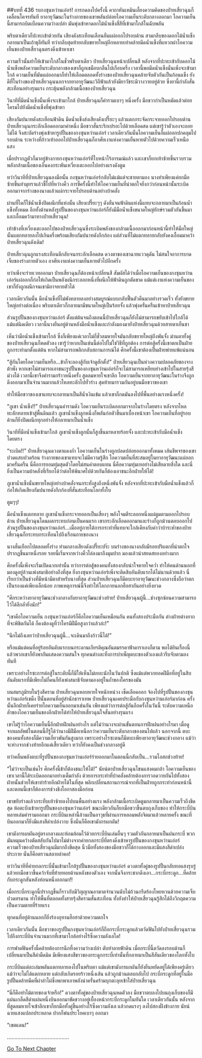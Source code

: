 ##บทที่ 436 รบกงซุนหว่านเอ๋อร์!
การกดลงไปครั้งนี้ คาถาหันเหมินเลี้ยงความคิดของป๋ายเสี่ยวฉุนก็เคลื่อนโคจรทันที ยาอายุวัฒนะในร่างกายของเขาพลันปล่อยไอความเย็นระดับกลางออกมา ไอความเย็นนี้สามารถบิดเบือนความว่างเปล่า มันพุ่งเข้าหาดอกไม้น้ำแข็งสี่สีที่เข้ามาใกล้ในฉับพลัน

พริบตาเดียวก็ปะทะเข้าด้วยกัน เสียงดังสะเทือนเลือนลั่นแผ่ออกไปรอบด้าน สามกลีบของดอกไม้น้ำแข็งกลายมาเป็นเถ้าธุลีทันที ทว่ากลีบสุดท้ายกลับขยายใหญ่อีกหลายเท่าคล้ายมีดน้ำแข็งที่แหวกผ่าไอความเย็นของป๋ายเสี่ยวฉุนตรงดิ่งเข้าหาเขา

ความเร็วนั้นทำให้เข้ามาใกล้ในชั่วพริบตาเดียว ป๋ายเสี่ยวฉุนหน้าเปลี่ยนสี หลังจากที่ปะทะเข้ากับดอกไม้น้ำแข็งพลังความเย็นระดับกลางของเขาก็ถูกเขมือบกลืนไปเกือบครึ่ง เวลานี้พอมีดน้ำแข็งนั่นเพิ่งจะเข้ามาใกล้ ความเย็นที่มันแผ่ออกมาก็ทำให้เลือดตลอดทั้งร่างของป๋ายเสี่ยวฉุนคล้ายจับตัวกันเป็นก้อนแข็ง ยังดีที่ในร่างของป๋ายเสี่ยวฉุนนอกจากยาอายุวัฒนะวิถีฟ้าแล้วยังมียาวัชระมิวางวายอยู่ด้วย ซึ่งยานี้กำลังสั่นสะเทือนอย่างรุนแรง กระตุ้นพลังกล้ามเนื้อของป๋ายเสี่ยวฉุน

วินาทีที่มีดน้ำแข็งนั้นเพิ่งจะเข้ามาใกล้ ป๋ายเสี่ยวฉุนก็คำรามเบาๆ หนึ่งครั้ง มือขวากำเป็นหมัดแล้วต่อยโครมไปยังมีดน้ำแข็งที่พุ่งเข้าหา

เสียงกัมปนาทดังสะเทือนฟ้าดิน มีดน้ำแข็งส่งเสียงดังเปรี๊ยะๆ แล้วแตกกระจัดกระจายออกไปรอบด้าน ป๋ายเสี่ยวฉุนกระอักเลือดออกมาคำหนึ่ง มือขวาสั่นระริกเปรอะไปด้วยเลือดสด แต่เขารู้ว่าตัวเองจะถอยไม่ได้ จึงสะบัดร่างพุ่งเข้าหารูปปั้นของกงซุนหว่านเอ๋อร์ เวลาเดียวกันนั้นไอความเย็นก็แผ่ออกปกคลุมไปรอบด้าน ระหว่างที่ก้าวเท้าออกไปป๋ายเสี่ยวฉุนก็อาศัยเงาแห่งความเย็นหายตัวไปด้วยความเร็วเหนือแสง

เมื่อปรากฏตัวก็มาอยู่ข้างกายกงซุนหว่านเอ๋อร์ที่ใบหน้าไร้อารมณ์แล้ว และเขาก็ยกเท้าซ้ายขึ้นรวบรวมพลังกล้ามเนื้อของเอ็นคงกระพันเหวี่ยงเตะออกไปอย่างแรงดังตูม

ทว่าวินาทีที่ป๋ายเสี่ยวฉุนลงมือนั้น กงซุนหว่านเอ๋อร์กลับไม่แม้แต่จะชายตามอง นางทำเพียงแค่ยกมือซ้ายขึ้นทำมุทราแล้วชี้ไปที่หว่างคิ้ว การชี้ครั้งนี้ทำให้ไอความเย็นที่น่าตกใจยิ่งกว่าก่อนหน้านั้นระเบิดออกมาจากร่างของนางแล้วแผ่กระจายไปรอบด้านอย่างบ้าคลั่ง

ผ่านที่ใดก็ใช้น้ำแข็งปิดผนึกที่แห่งนั้น เสียงเปรี๊ยะๆๆ ดังลั่นจนฟ้าดินแห่งนี้แทบจะกลายมาเป็นก้อนน้ำแข็งทั้งหมด อีกทั้งด้านหลังรูปปั้นของกงซุนหว่านเอ๋อร์ก็ยังมีมือน้ำแข็งขนาดใหญ่ยักษ์รวมตัวกันขึ้นมาและเอื้อมคว้ามาทางป๋ายเสี่ยวฉุน!

เท้าข้างที่เหวี่ยงเตะออกไปของป๋ายเสี่ยวฉุนซึ่งระเบิดพลังของกล้ามเนื้อออกมาก่อนหน้านี้ทำให้มือใหญ่นั้นแตกทลายลงไปเกินครึ่งพร้อมเสียงกัมปนาทดังกึกก้อง แต่ส่วนที่ไม่แตกทลายกลับยังคงเอื้อมมาคว้าป๋ายเสี่ยวฉุนดังเดิม!

ป๋ายเสี่ยวฉุนถูกแรงสะเทือนตีกลับจนกระอักเลือดสด ดวงตาของเขาฉายแววดุดัน ไม่สนใจอาการบาดเจ็บของร่างกายตัวเอง อาศัยเงาแห่งความเย็นหายตัวไปอีกครั้ง

ทว่าเพิ่งจะร่ายเวทออกมา ป๋ายเสี่ยวฉุนก็ต้องหน้าเปลี่ยนสี สัมผัสได้ว่าเมื่อไอความเย็นของกงซุนหว่านเอ๋อร์แผ่ออกก็ก่อให้เกิดเป็นพลังผนึกระลอกหนึ่งที่ผนึกให้ฟ้าดินถูกตัดขาด แม้แต่เงาแห่งความเย็นของเขาก็ยังถูกผนึกจนเขามิอาจหายตัวได้

เวลาเดียวกันนั้น มือน้ำแข็งที่ไม่พังทลายลงอย่างสมบูรณ์แบบกลับฟื้นตัวคืนมาอย่างรวดเร็ว ทั้งยังขยายใหญ่อย่างต่อเนื่อง พริบตาเดียวก็กลายมามีขนาดใหญ่เป็นร้อยจั้ง แล้วพุ่งครั่นครืนเข้าหาป๋ายเสี่ยวฉุน

ส่วนรูปปั้นของกงซุนหว่านเอ๋อร์ ตั้งแต่ต้นจนถึงตอนนี้ป๋ายเสี่ยวฉุนก็ยังไม่สามารถขยับเข้าไปใกล้ได้แม้แต่นิดเดียว เวลานี้นางยืนอยู่ด้านหลังมือน้ำแข็งและกำลังมองมายังป๋ายเสี่ยวฉุนด้วยสายตาเย็นชา

เห็นว่ามือน้ำแข็งเข้ามาใกล้ ซึ่งก็เพียงแค่เวลาไม่กี่ชั่วลมหายใจมันกลับขยายใหญ่ถึงพันจั้ง ม่านตาทั้งคู่ของป๋ายเสี่ยวฉุนก็หดตัวลง เขารู้ว่าหากเป็นเช่นนี้ต่อไปไม่ใช่วิธีที่ถูกต้อง การต่อสู้ครั้งนี้เขาตกเป็นฝ่ายถูกกระทำมาตั้งแต่ต้น หากไม่สามารถพลิกกลับสถานการณ์ได้ ศึกครั้งนี้เขาต้องเป็นฝ่ายพ่ายแพ้แน่นอน

“สู้กันโดยไอความเย็นหรือ...ข้าก็จะลองสู้กับเจ้าดูสักตั้ง!” ป๋ายเสี่ยวฉุนเป็นห่วงความปลอดภัยของจางต้าพั่ง หากเขาไม่สามารถเอาชนะรูปปั้นของกงซุนหว่านเอ๋อร์ก็จะไม่สามารถเหยียบย่างเข้าไปในสายรุ้งสีม่วงได้ เวลานี้เขาจึงคำรามกร้าวหนึ่งครั้ง สูดลมหายใจเขาลึก ไอความเย็นจากยาอายุวัฒนะในร่างจึงถูกดึงออกมาเป็นจำนวนมากแล้วไหลทะลักไปทั่วร่าง สุดท้ายมารวมกันอยู่บนมือขวาของเขา

ทำให้มือขวาของเขาแทบจะกลายมาเป็นสีน้ำเงินเข้ม แล้วเขาก็กดมันลงไปที่พื้นอย่างแรงหนึ่งครั้ง!

“ภูเขา น้ำแข็ง!!” ป๋ายเสี่ยวฉุนคำรามดัง ไอความเย็นระเบิดออกมาจากในร่างโดยตรง หลังจากไหลทะลักทลายเข้าสู่พื้นดินแล้ว ภูเขาน้ำแข็งลูกหนึ่งก็พลันก่อตัวขึ้นมาเบื้องหน้าเขา ไอความเย็นที่อยู่รอบด้านก็ยิ่งปิดผนึกทุกอย่างให้กลายมาเป็นน้ำแข็ง

วินาทีที่มือน้ำแข็งเข้ามาใกล้ ภูเขาน้ำแข็งลูกนั้นก็สูงขึ้นมาหลายร้อยจั้ง และปะทะเข้ากับมือน้ำแข็งโดยตรง

“ระเบิด!!” ป๋ายเสี่ยวฉุนดวงตาแดงก่ำ ไอความเย็นในร่างถูกปลดปล่อยออกมาทั้งหมด เส้นชีพจรของเขาปวดแสบปวดร้อน ร่างกายของเขาแทบจะไม่มีความรู้สึก ไอความเย็นที่สะสมอยู่ในยาอายุวัฒนะแผ่ออกมาครั่นครืน นี่คือการยอมทุ่มสุดตัวโดยไม่สนค่าตอบแทน นี่คือความทุ่มเทอย่างไม่เสียดายสิ่งใด และนี่ยิ่งเป็นความบ้าคลั่งที่เรียกได้ว่าต่อให้พินาศไปด้วยกันก็ต้องเอาชนะอีกฝ่ายให้ได้!

ภูเขาน้ำแข็งนั่นขยายใหญ่อย่างบ้าคลั่งจนกระทั่งสูงถึงหนึ่งพันจั้ง หลังจากที่ปะทะเข้ากับมือน้ำแข็งแล้วก็ก่อให้เกิดเสียงกัมปนาทดังกึกก้องที่สั่นสะเทือนโลกทั้งใบ

ตูมๆๆ!

มือน้ำแข็งแตกทลาย ภูเขาน้ำแข็งกระจายออกเป็นเสี่ยงๆ พลังโจมตีระลอกหนึ่งแผ่ตูมตามออกไปรอบด้าน ป๋ายเสี่ยวฉุนโดนผลกระทบก่อนเป็นคนแรก เขากระอักเลือดออกมาและร่างก็ถูกม้วนตลบออกไป ส่วนรูปปั้นของกงซุนหว่านเอ๋อร์...เมื่ออยู่ภายใต้การกระทำที่แทบจะใกล้เคียงกับคำว่าบ้าระห่ำของป๋ายเสี่ยวฉุนก็กระทบกระเทือนไปถึงเรือนกายของนาง

นางสั่นเยือกไปตลอดทั้งร่าง ท่ามกลางเสียงดังเปรี๊ยะปร๊ะ บนร่างของนางกลับมีรอยปริแตกที่น่าตกใจปรากฏขึ้นมาหนึ่งรอย รอยนี้เริ่มจากหว่างคิ้วไล่ลงมาถึงมุมปาก มองแล้วน่าสยดสยองอย่างมาก

ศึกครั้งนี้เพิ่งจะเริ่มเปิดฉากเท่านั้น ทว่าการต่อสู้ของคนทั้งสองกลับน่าใจหายใจคว่ำ ทำให้คนด้านนอกที่มองดูอยู่ล้วนเพ่งสมาธิอย่างถึงที่สุด ยิ่งกงซุนหว่านเอ๋อร์เพิ่งจะติดสิบอันดับแรกได้ไม่นานด้วยแล้ว นี่เรียกว่าเป็นช่วงที่มีหน้ามีตาสำหรับนางที่สุด ส่วนป๋ายเสี่ยวฉุนก็มีตบะยาอายุวัฒนะช่วงกลางซึ่งถือว่าตกเป็นรองแค่เพียงเล็กน้อย ภาพเหตุการณ์นี้จึงทำให้โลกภายนอกฮือฮากันอย่างยิ่งยวด

“ศึกระหว่างยาอายุวัฒนะช่วงกลางกับยาอายุวัฒนะช่วงท้าย! ป๋ายเสี่ยวฉุนผู้นี้...ช่างซุกซ่อนความสามารถไว้ได้ลึกล้ำยิ่งนัก!”

“เขาคือไอความเย็น กงซุนหว่านเอ๋อร์ก็คือไอความเย็นเหมือนกัน คนทั้งสองประมือกัน ต่างฝ่ายต่างยากที่จะพิชิตกันได้ ก็คงต้องดูที่ว่าใครมีฝีมือสูงกว่าแล้วล่ะ!”

“นึกไม่ถึงเลยว่าป๋ายเสี่ยวฉุนผู้นี้...จะเดินมาถึงก้าวนี้ได้!”

หรือแม้แต่คนที่อยู่ร้อยอันดับแรกบนกระดานเกียรติคุณอันตมรรคาฟ้าดาราเองก็ตาม พอได้ยินเรื่องนี้แล้วพวกเขาก็ยังพากันแสดงความสนใจ ทุกคนต่างละทิ้งการบำเพ็ญตบะของตัวเองแล้วรีบจับตามองทันที

เพราะอย่างไรซะการต่อสู้ในระดับนี้ก็มีให้เห็นไม่เยอะนักในวันปกติ ซึ่งแม้แต่พวกยอดฝีมือที่อยู่ในสิบอันดับแรกที่มีเพียงไม่กี่คนก็ยังเพ่งสมาธิจับตามองอยู่ในถ้ำของใครของมัน

บนสมรภูมิรบในรุ้งสีคราม ป๋ายเสี่ยวฉุนหอบหายใจหนักหน่วง เช็ดเลือดออก จ้องไปที่รูปปั้นของกงซุนหว่านเอ๋อร์เขม็ง ปีนั้นตอนที่อยู่สำนักธาราเทพ ป๋ายเสี่ยวฉุนเคยประมือกับกงซุนหว่านเอ๋อร์มาก่อน ครั้งนั้นอีกฝ่ายก็เคยร่ายไอความเย็นออกมาเช่นกัน เพียงแต่ว่าการต่อสู้กันอีกครั้งในวันนี้ ระดับความเหนือล้ำของไอความเย็นของอีกฝ่ายได้ทำให้ป๋ายเสี่ยวฉุนใจสั่นอย่างรุนแรง

เขาไม่รู้ว่าไอความเย็นนี้อีกฝ่ายฝึกฝนอย่างไร แต่ไม่ว่านางจะผ่านขั้นตอนการฝึกฝนอย่างไรมา เมื่อดูจากผลลัพธ์ในตอนนี้ก็รู้ได้ว่านางมีฝีมือเหนือกว่าความเย็นระดับกลางของตนไปแล้ว นอกจากนี้ ตบะของคนทั้งสองก็มีความเกี่ยวพันกันสูงมาก เพราะอย่างไรซะตนก็มีตบะเพียงยาอายุวัฒนะช่วงกลาง แม้ว่าจะห่างจากช่วงท้ายอีกแค่เสี้ยวเดียว ทว่าก็ยังคงเป็นช่วงกลางอยู่ดี

ทว่าคลื่นพลังตบะที่รูปปั้นของกงซุนหว่านเอ๋อร์ร่ายออกมาในตอนนี้กลับเป็น...รวมโอสถช่วงท้าย!

“ไม่ว่าจะเป็นเช่นไร ศึกครั้งนี้ข้าก็ต้องชนะให้ได้!” นัยน์ตาป๋ายเสี่ยวฉุนโชนแสงคมกล้า ไอความเย็นของเขาเวลานี้ได้ระเบิดออกมาอย่างเต็มกำลัง ด้วยการกระทำที่บ้าคลั่งคล้ายต้องการวอดวายกันไปทั้งสองฝ่ายนั้นช่วยให้เขาทำร้ายอีกฝ่ายได้ในที่สุด พลิกเปลี่ยนสถานการณ์จากที่เป็นฝ่ายถูกกระทำก่อนหน้านี้ และตอนนี้เขาก็ต้องการช่วงชิงโอกาสลงมือก่อน

เขาขยับร่างแล้วกระทืบเท้าซ้ายลงไปบนพื้นอย่างแรง พลังกล้ามเนื้อระเบิดตูมกลายมาเป็นความเร็วถึงขีดสุด ห้อตะบึงเข้าหารูปปั้นของกงซุนหว่านเอ๋อร์ ขณะเดียวกันก็ยกมือขวาขึ้นตบถุงเก็บของ ทำให้กระบี่บินหลายเล่มคำรามออกมา กระบี่บินเหล่านี้ล้วนเป็นอาวุธที่ผ่านการหลอมพลังจิตมาแล้วหลายครั้ง ขณะที่บินออกมาก็ยิ่งมีแสงสีดำเปล่งวาบ ซึ่งนั่นก็คือเขามังกรผกผัน!

เขามังกรผกผันอยู่ตรงกลางและห้อมล้อมไว้ด้วยกระบี่บินเล่มอื่นๆ รวมตัวกันกลายมาเป็นฝนกระบี่ พวกมันหมุนคว้างตัดสลับกันไปมาไม่ต่างจากค่ายกลกระบี่ที่ตรงดิ่งเข้าหารูปปั้นของกงซุนหว่านเอ๋อร์ ความเร็วของป๋ายเสี่ยวฉุนมีมากถึงขีดสุด นิ้วมือทั้งสองของมือขวาก็ได้กางออกและมีแสงสีดำเปล่งประกาย นั่นก็คือตรวนสลายลำคอ!

ทว่าวินาทีที่ค่ายกลกระบี่นั้นเข้ามาใกล้รูปปั้นของกงซุนหว่านเอ๋อร์ ดวงตาทั้งคู่ของรูปปั้นกลับทอแสงรุบรู่ แล้วยกมือขวาขึ้นคว้าจับที่ท้ายทอยด้านหลังของตัวเอง จากนั้นจึงกระชากดึงเอา...กระบี่กระดูก...ที่คล้ายกับกระดูกสันหลังท่อนหนึ่งออกมา!!

เมื่อกระบี่กระดูกนี้ปรากฏขึ้นก็ราวกับมีวิญญาณอาฆาตจำนวนนับไม่ถ้วนกรีดร้องโหยหวนด้วยความเจ็บปวดทรมาน ทำให้พื้นที่ตลอดทั้งสายรุ้งสีครามสั่นสะเทือน ทั้งยังทำให้ป๋ายเสี่ยวฉุนรู้สึกได้ถึงวิกฤตความเป็นความตายที่ร้ายแรง

ทุกคนที่อยู่ด้านนอกก็ยิ่งร้องอุทานฮือฮาด้วยความตกใจ

เวลาเดียวกันนั้น มือขวาของรูปปั้นกงซุนหว่านเอ๋อร์ก็ถือกระบี่กระดูกแล้วตวัดฟันไปยังป๋ายเสี่ยวฉุนรวมไปถึงกระบี่บินจำนวนมากที่เขามาใกล้อย่างไร้ซึ่งความลังเลใด!

การฟาดฟันครั้งนี้คล้ายต้องการฉีกทึ้งความว่างเปล่า ดับทำลายฟ้าดิน เมื่อกระบี่นี้ตวัดลงรอบด้านก็เปลี่ยนมาเป็นสีดำมืดมิด มีเพียงแสงสีขาวของกระดูกกระบี่เท่านั้นที่กลายมาเป็นสีสันเดียวของโลกทั้งใบ

กระบี่บินแต่ละเล่มพลันแตกทลายลงไปในพริบตา แม้แต่เขามังกรผกผันก็ยังยืนหยัดอยู่ได้เพียงครู่เดียว แม้ว่าจะไม่ได้แตกทลาย แต่กลับเกิดรอยร้าวหนึ่งเส้น แล้วถูกม้วนตลบกลับไป กระบี่กระดูกที่อยู่ในมือรูปปั้นคล้ายมีดที่ผ่าลำไผ่ซึ่งพกพาเอาพลังน่าครั่นคร้ามบุกตะลุยเข้าใส่ป๋ายเสี่ยวฉุน

“นี่ก็คือท่าไม้ตายของเจ้าหรือ!” ดวงตาทั้งคู่ของป๋ายเสี่ยวฉุนหดตัวลง มือขวาตบลงไปบนถุงเก็บของก็มีแผ่นเกล็ดสีดำแผ่นหนึ่งบินออกมาขัดขวางอยู่เบื้องหน้ากระบี่กระดูกในทันใด เวลาเดียวกันนั้น หลังจากที่สูดลมหายใจเข้าลึกเขาก็ยกมือทั้งคู่ขึ้นอย่างไร้ซึ่งความลังเล แล้วกดแรงๆ ลงไปสองฝั่งข้างกาย นัยน์ฉายแสงแปลกประหลาด ปากก็พ่นประโยคเบาๆ ออกมา

“เขตแดน!”

.........................................





[Go To Next Chapter]( ./59.md)
